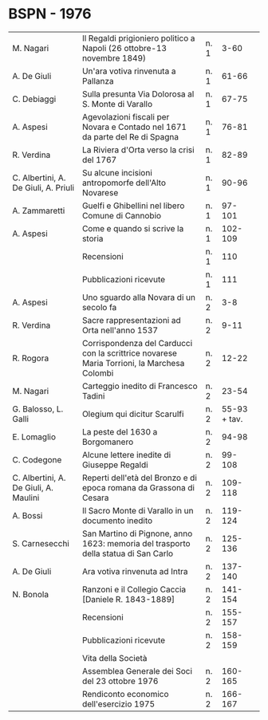 # BSPN - 1976

<table>
    <tr>
        <td>M. Nagari</td>
        <td>Il Regaldi prigioniero politico a Napoli (26 ottobre-13 novembre 1849)</td>
        <td>n. 1</td>
        <td>3-60</td>
        <td></td>
    </tr>
    <tr>
        <td>A. De Giuli</td>
        <td>Un'ara votiva rinvenuta a Pallanza</td>
        <td>n. 1</td>
        <td>61-66</td>
        <td></td>
    </tr>
    <tr>
        <td>C. Debiaggi</td>
        <td>Sulla presunta Via Dolorosa al S. Monte di Varallo</td>
        <td>n. 1</td>
        <td>67-75</td>
        <td></td>
    </tr>
    <tr>
        <td>A. Aspesi</td>
        <td>Agevolazioni fiscali per Novara e Contado nel 1671 da parte del Re di Spagna</td>
        <td>n. 1</td>
        <td>76-81</td>
        <td></td>
    </tr>
    <tr>
        <td>R. Verdina</td>
        <td>La Riviera d'Orta verso la crisi del 1767</td>
        <td>n. 1</td>
        <td>82-89</td>
        <td></td>
    </tr>
    <tr>
        <td>C. Albertini, A. De Giuli, A. Priuli</td>
        <td>Su alcune incisioni antropomorfe dell'Alto Novarese</td>
        <td>n. 1</td>
        <td>90-96</td>
        <td></td>
    </tr>
    <tr>
        <td>A. Zammaretti</td>
        <td>Guelfi e Ghibellini nel libero Comune di Cannobio</td>
        <td>n. 1</td>
        <td>97-101</td>
        <td></td>
    </tr>
    <tr>
        <td>A. Aspesi</td>
        <td>Come e quando si scrive la storia</td>
        <td>n. 1</td>
        <td>102-109</td>
        <td></td>
    </tr>
    <tr>
        <td></td>
        <td>Recensioni</td>
        <td>n. 1</td>
        <td>110</td>
        <td></td>
    </tr>
    <tr>
        <td></td>
        <td>Pubblicazioni ricevute</td>
        <td>n. 1</td>
        <td>111</td>
        <td></td>
    </tr>
    <tr>
        <td>A. Aspesi</td>
        <td>Uno sguardo alla Novara di un secolo fa</td>
        <td>n. 2</td>
        <td>3-8</td>
        <td></td>
    </tr>
    <tr>
        <td>R. Verdina</td>
        <td>Sacre rappresentazioni ad Orta nell'anno 1537</td>
        <td>n. 2</td>
        <td>9-11</td>
        <td></td>
    </tr>
    <tr>
        <td>R. Rogora</td>
        <td>Corrispondenza del Carducci con la scrittrice novarese Maria Torrioni, la Marchesa Colombi</td>
        <td>n. 2</td>
        <td>12-22</td>
        <td></td>
    </tr>
    <tr>
        <td>M. Nagari</td>
        <td>Carteggio inedito di Francesco Tadini</td>
        <td>n. 2</td>
        <td>23-54</td>
        <td></td>
    </tr>
    <tr>
        <td>G. Balosso, L. Galli</td>
        <td>Olegium qui dicitur Scarulfi</td>
        <td>n. 2</td>
        <td>55-93 + tav.</td>
        <td></td>
    </tr>
    <tr>
        <td>E. Lomaglio</td>
        <td>La peste del 1630 a Borgomanero</td>
        <td>n. 2</td>
        <td>94-98</td>
        <td></td>
    </tr>
    <tr>
        <td>C. Codegone</td>
        <td>Alcune lettere inedite di Giuseppe Regaldi</td>
        <td>n. 2</td>
        <td>99-108</td>
        <td></td>
    </tr>
    <tr>
        <td>C. Albertini, A. De Giuli, A. Maulini</td>
        <td>Reperti dell'età del Bronzo e di epoca romana da Grassona di Cesara</td>
        <td>n. 2</td>
        <td>109-118</td>
        <td></td>
    </tr>
    <tr>
        <td>A. Bossi</td>
        <td>Il Sacro Monte di Varallo in un documento inedito</td>
        <td>n. 2</td>
        <td>119-124</td>
        <td></td>
    </tr>
    <tr>
        <td>S. Carnesecchi</td>
        <td>San Martino di Pignone, anno 1623: memoria del trasporto della statua di San Carlo</td>
        <td>n. 2</td>
        <td>125-136</td>
        <td></td>
    </tr>
    <tr>
        <td>A. De Giuli</td>
        <td>Ara votiva rinvenuta ad Intra</td>
        <td>n. 2</td>
        <td>137-140</td>
        <td></td>
    </tr>
    <tr>
        <td>N. Bonola</td>
        <td>Ranzoni e il Collegio Caccia [Daniele R. 1843-1889]</td>
        <td>n. 2</td>
        <td>141-154</td>
        <td></td>
    </tr>
    <tr>
        <td></td>
        <td>Recensioni</td>
        <td>n. 2</td>
        <td>155-157</td>
        <td></td>
    </tr>
    <tr>
        <td></td>
        <td>Pubblicazioni ricevute</td>
        <td>n. 2</td>
        <td>158-159</td>
        <td></td>
    </tr>
    <tr>
        <td></td>
        <td>Vita della Società</td>
        <td></td>
        <td></td>
        <td></td>
    </tr>
    <tr>
        <td></td>
        <td>Assemblea Generale dei Soci del 23 ottobre 1976</td>
        <td>n. 2</td>
        <td>160-165</td>
        <td></td>
    </tr>
    <tr>
        <td></td>
        <td>Rendiconto economico dell'esercizio 1975</td>
        <td>n. 2</td>
        <td>166-167</td>
        <td></td>
    </tr>
</table>